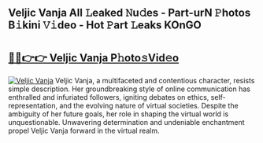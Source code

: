 ## Veljic Vanja All 𝙻eaked 𝙽u𝚍es - Part-urN 𝙿hotos B𝚒kini 𝚅𝚒deo - Hot 𝙿art 𝙻eaks KOnGO

# <h2><a href="http://ld3wf7q.urlbe.top/?page=Veljic+Vanja">🔗🔗👉👉 Veljic Vanja P𝚑oto𝚜Vid𝚎o</a></h2>

[![Veljic Vanja](https://i.imgur.com/eBuTRDB.gif)](http://ld3wf7q.urlbe.top/?page=Veljic+Vanja)
Veljic Vanja, a multifaceted and contentious character, resists simple description. Her groundbreaking style of online communication has enthralled and infuriated followers, igniting debates on ethics, self-representation, and the evolving nature of virtual societies. Despite the ambiguity of her future goals, her role in shaping the virtual world is unquestionable. Unwavering determination and undeniable enchantment propel Veljic Vanja forward in the virtual realm.
